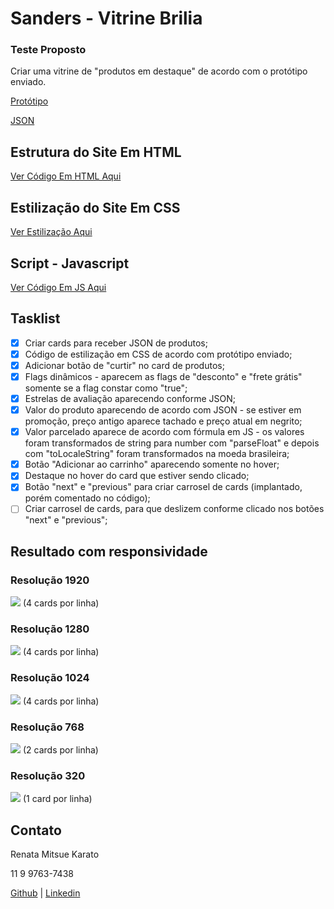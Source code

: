 # Sanders - Vitrine Brilia

### Teste Proposto

Criar uma vitrine de "produtos em destaque" de acordo com o protótipo enviado.

[Protótipo](https://www.figma.com/file/9qC8KZW0W1qhNsPCgVFvut/Teste-vitrine-brilia?node-id=0%3A1)

[JSON](https://rafaeljk.com.br/testes/dev/json_product.json)

## Estrutura do Site Em HTML

[Ver Código Em HTML Aqui](https://github.com/rmkarato/sanders-test/blob/main/src/index.html)

## Estilização do Site Em CSS

[Ver Estilização Aqui](https://github.com/rmkarato/sanders-test/blob/main/src/index.css)

## Script - Javascript

[Ver Código Em JS Aqui](https://github.com/rmkarato/sanders-test/blob/main/src/index.js)

## Tasklist

- [x] Criar cards para receber JSON de produtos;
- [x] Código de estilização em CSS de acordo com protótipo enviado;
- [x] Adicionar botão de "curtir" no card de produtos;
- [x] Flags dinâmicos - aparecem as flags de "desconto" e "frete grátis" somente se a flag constar como "true";
- [x] Estrelas de avaliação aparecendo conforme JSON; 
- [x] Valor do produto aparecendo de acordo com JSON - se estiver em promoção, preço antigo aparece tachado e preço  atual em negrito;
- [x] Valor parcelado aparece de acordo com fórmula em JS - os valores foram transformados de string para number com "parseFloat" e depois com "toLocaleString" foram transformados na moeda brasileira;  
- [x] Botão "Adicionar ao carrinho" aparecendo somente no hover;
- [x] Destaque no hover do card que estiver sendo clicado; 
- [x] Botão "next" e "previous" para criar carrosel de cards (implantado, porém comentado no código);
- [ ] Criar carrosel de cards, para que deslizem conforme clicado nos botões "next" e "previous";

## Resultado com responsividade

### Resolução 1920
![](https://github.com/rmkarato/sanders-test/blob/main/imgs/1920.png?h=512)
(4 cards por linha)

### Resolução 1280
![](https://github.com/rmkarato/sanders-test/blob/main/imgs/1280.png?h=512)
(4 cards por linha)

### Resolução 1024
![](https://github.com/rmkarato/sanders-test/blob/main/imgs/1024.png?h=512)
(4 cards por linha)

### Resolução 768
![](https://github.com/rmkarato/sanders-test/blob/main/imgs/768.png?h=512)
(2 cards por linha)

### Resolução 320
![](https://github.com/rmkarato/sanders-test/blob/main/imgs/320.png?h=512)
(1 card por linha)

## Contato

Renata Mitsue Karato

11 9 9763-7438

[Github](https://github.com/rmkarato) | [Linkedin](https://www.linkedin.com/in/rmkarato/)

